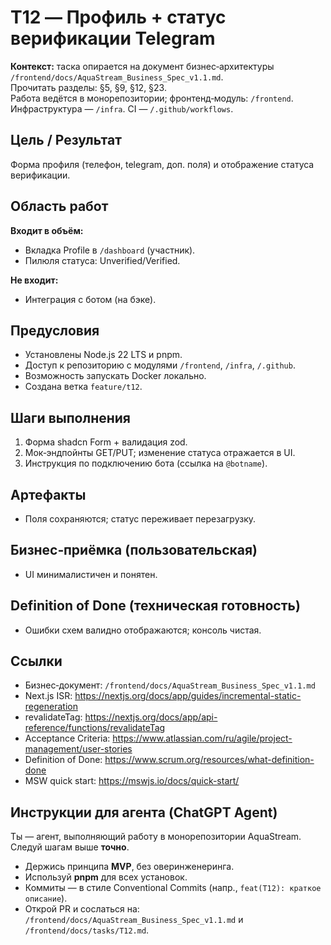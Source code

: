 # T12 — Профиль + статус верификации Telegram

**Контекст:** таска опирается на документ бизнес‑архитектуры `/frontend/docs/AquaStream_Business_Spec_v1.1.md`.  
Прочитать разделы: §5, §9, §12, §23.  
Работа ведётся в монорепозитории; фронтенд‑модуль: `/frontend`. Инфраструктура — `/infra`. CI — `/.github/workflows`.

## Цель / Результат
Форма профиля (телефон, telegram, доп. поля) и отображение статуса верификации.

## Область работ
**Входит в объём:**
- Вкладка Profile в `/dashboard` (участник).
- Пилюля статуса: Unverified/Verified.

**Не входит:**
- Интеграция с ботом (на бэке).

## Предусловия
- Установлены Node.js 22 LTS и pnpm.
- Доступ к репозиторию с модулями `/frontend`, `/infra`, `/.github`.
- Возможность запускать Docker локально.
- Создана ветка `feature/t12`.

## Шаги выполнения
1. Форма shadcn Form + валидация zod.
2. Мок‑эндпойнты GET/PUT; изменение статуса отражается в UI.
3. Инструкция по подключению бота (ссылка на `@botname`).

## Артефакты
- Поля сохраняются; статус переживает перезагрузку.

## Бизнес‑приёмка (пользовательская)
- UI минималистичен и понятен.

## Definition of Done (техническая готовность)
- Ошибки схем валидно отображаются; консоль чистая.

## Ссылки
- Бизнес‑документ: `/frontend/docs/AquaStream_Business_Spec_v1.1.md`
- Next.js ISR: https://nextjs.org/docs/app/guides/incremental-static-regeneration
- revalidateTag: https://nextjs.org/docs/app/api-reference/functions/revalidateTag
- Acceptance Criteria: https://www.atlassian.com/ru/agile/project-management/user-stories
- Definition of Done: https://www.scrum.org/resources/what-definition-done
- MSW quick start: https://mswjs.io/docs/quick-start/

## Инструкции для агента (ChatGPT Agent)
Ты — агент, выполняющий работу в монорепозитории AquaStream. Следуй шагам выше **точно**.  
- Держись принципа **MVP**, без оверинженеринга.  
- Используй **pnpm** для всех установок.  
- Коммиты — в стиле Conventional Commits (напр., `feat(T12): краткое описание`).  
- Открой PR и сослаться на: `/frontend/docs/AquaStream_Business_Spec_v1.1.md` и `/frontend/docs/tasks/T12.md`.
